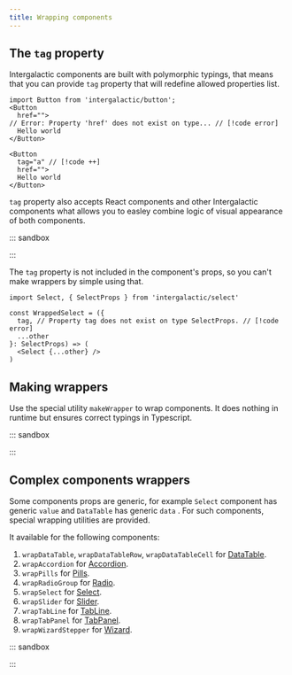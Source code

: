 ```yaml
---
title: Wrapping components
---
```


## The `tag` property

Intergalactic components are built with polymorphic typings, that means that you can provide `tag` property that will redefine allowed properties list.

```tsx
import Button from 'intergalactic/button';
<Button
  href="">
// Error: Property 'href' does not exist on type... // [!code error]
  Hello world
</Button>

```

```tsx
<Button
  tag="a" // [!code ++]
  href="">
  Hello world
</Button>
```

`tag` property also accepts React components and other Intergalactic components what allows you to easley combine logic of visual appearance of both components.

::: sandbox

<script lang="tsx">
  export Demo from './examples/the- `tag` -property.tsx'; 
</script>

:::

The `tag` property is not included in the component's props, so you can't make wrappers by simple using that.

```tsx
import Select, { SelectProps } from 'intergalactic/select'

const WrappedSelect = ({
  tag, // Property tag does not exist on type SelectProps. // [!code error]
  ...other
}: SelectProps) => (
  <Select {...other} />
)

```

## Making wrappers

Use the special utility `makeWrapper` to wrap components. It does nothing in runtime but ensures correct typings in Typescript.

::: sandbox

<script lang="tsx">
  export Demo from './examples/making-wrappers.tsx'; 
</script>

:::

## Complex components wrappers

Some components props are generic, for example `Select` component has generic `value` and `DataTable` has generic `data` . For such components, special wrapping utilities are provided. 

It available for the following components:

1. `wrapDataTable`,   `wrapDataTableRow`,  `wrapDataTableCell` for [DataTable](/table-group/data-table/data-table).
2. `wrapAccordion` for [Accordion](/components/accordion/accordion).
3. `wrapPills` for [Pills](/components/pills/pills).
4. `wrapRadioGroup` for [Radio](/components/radio/radio).
5. `wrapSelect` for [Select](/components/select/select).
6. `wrapSlider` for [Slider](/components/slider/slider).
7. `wrapTabLine` for [TabLine](/components/tab-line/tab-line).
8. `wrapTabPanel` for [TabPanel](/components/tab-panel/tab-panel).
9. `wrapWizardStepper` for [Wizard](/components/wizard/wizard).

::: sandbox

<script lang="tsx">
  export Demo from './examples/complex-components-wrappers.tsx'; 
</script>

:::
